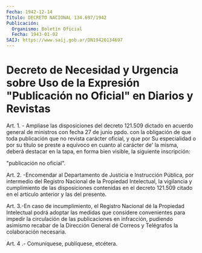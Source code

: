 ```yaml
---
Fecha: 1942-12-14
Título: DECRETO NACIONAL 134.697/1942
Publicación:
  Organismo: Boletín Oficial
  Fecha: 1943-01-02
SAIJ: https://www.saij.gob.ar/DN19420134697
---
```

# Decreto de Necesidad y Urgencia sobre Uso de la Expresión "Publicación no Oficial" en Diarios y Revistas

<a id="1"></a>
Art. 1. - Ampliase las disposiciones del decreto 121.509 dictado en acuerdo general de ministros con fecha 27 de junio ppdo. con la obligación de que toda publicación que no revista carácter oficial, y que por Su especialidad o por su título se preste a equívoco en cuanto al carácter de' la misma, deberá destacar en la tapa, en forma bien visible, la siguiente inscripción:

"publicación no oficial".

<a id="2"></a>
Art. 2. -Encomendar al Departamento de Justicia e Instrucción Pública, por intermedio del Registro Nacional de la Propiedad Intelectual, la vigilancia y cumplimiento de las disposiciones contenidas en el decreto 121.509 citado en el artículo anterior y las del presente.

<a id="3"></a>
Art. 3.-En caso de incumplimiento, el Registro Nacional dé la Propiedad Intelectual podrá adoptar las medidas que considere convenientes para impedir la circulación de las publicaciones en infracción, pudiendo asimismo recabar de la Dirección General dé Correos y Telégrafos la colaboración necesaria.

<a id="4"></a>
Art. 4 .- Comuníquese, publíquese, etcétera.